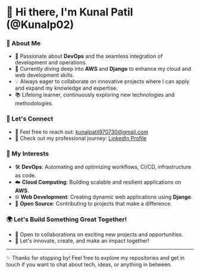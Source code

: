 # 👋 Hi there, I'm Kunal Patil (@Kunalp02)

### 🚀 About Me
- 🎯 Passionate about **DevOps** and the seamless integration of development and operations.
- 🌱 Currently diving deep into **AWS** and **Django** to enhance my cloud and web development skills.
- 💡 Always eager to collaborate on innovative projects where I can apply and expand my knowledge and expertise.
- 📚 Lifelong learner, continuously exploring new technologies and methodologies.

### 💬 Let's Connect
- 📧 Feel free to reach out: [kunalpatil970730@gmail.com](mailto:kunalpatil970730@gmail.com)
- 💼 Check out my professional journey: [LinkedIn Profile](https://www.linkedin.com/in/kunal-patil-02)

### 🌟 My Interests
- 🛠️ **DevOps**: Automating and optimizing workflows, CI/CD, infrastructure as code.
- ☁️ **Cloud Computing**: Building scalable and resilient applications on **AWS**.
- 🌐 **Web Development**: Creating dynamic web applications using **Django**.
- 🧠 **Open Source**: Contributing to projects that make a difference.

### 🌍 Let's Build Something Great Together!
- 🤝 Open to collaborations on exciting new projects and opportunities.
- 🚀 Let's innovate, create, and make an impact together!

---

✨ Thanks for stopping by! Feel free to explore my repositories and get in touch if you want to chat about tech, ideas, or anything in between.
